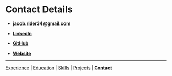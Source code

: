 # Contact Details

- **jacob.rider34@gmail.com**

- [**LinkedIn**](https://www.linkedin.com/in/jacobrider/)
  
- [**GitHub**](https://github.com/Grow-Myelin) 
  
- [**Website**](https://Grow-Myelin.github.io)

---
[Experience](experience.md) | [Education](education.md) | [Skills](skills.md) | [Projects](projects.md) | [**Contact**](contact.md)
